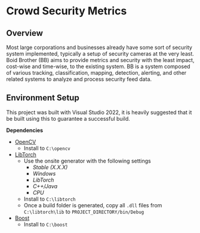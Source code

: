 # Crowd Security Metrics

## Overview
Most large corporations and businesses already have some sort of security system implemented, typically a setup of security cameras at the very least.
Boid Brother (BB) aims to provide metrics and security with the least impact, cost-wise and time-wise, to the existing system. BB is a system composed of various tracking, 
classification, mapping, detection, alerting, and other related systems to analyze and process security feed data.

## Environment Setup
This project was built with Visual Studio 2022, it is heavily suggested that it be built using this to guarantee a successful build.

**Dependencies**
- [OpenCV](https://opencv.org/releases/)
	- Install to `C:\opencv`
- [LibTorch](https://pytorch.org/)
	- Use the onsite generator with the following settings
		- _Stable (X.X.X)_
		- _Windows_
		- _LibTorch_
		- _C++/Java_
		- _CPU_
	- Install to `C:\libtorch`
	- Once a build folder is generated, copy all `.dll` files from `C:\libtorch\lib` to `PROJECT_DIRECTORY/bin/Debug`
- [Boost](https://www.boost.org/users/download/)
	- Install to `C:\boost`
